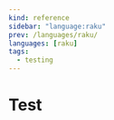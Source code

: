 ```yaml
---
kind: reference
sidebar: "language:raku"
prev: /languages/raku/
languages: [raku]
tags:
  - testing
---
```


# Test

<!--
TODO: Finish this reference
TODO: Add tutorial and link to it
TODO: Add any recipes and link to them
-->
